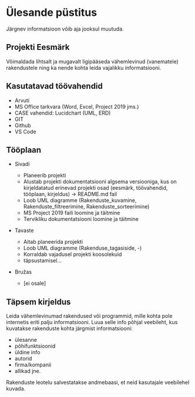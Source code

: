# Ülesande püstitus
Järgnev informatsioon võib aja jooksul muutuda.

## Projekti Eesmärk
Võimaldada lihtsalt ja mugavalt ligipääseda vähemlevinud (vanematele) rakendustele ning ka nende kohta leida vajalikku informatsiooni.

## Kasutatavad töövahendid
 * Arvuti
 * MS Office tarkvara (Word, Excel, Project 2019 jms.)
 * CASE vahendid: Lucidchart (UML, ERD)
 * GIT
 * Github
 * VS Code

## Tööplaan
 * Sivadi
    * Planeerib projekti
    * Alustab projekti dokumentatsiooni algsema versiooniga, kus on kirjeldatatud erinevad projekti osad (eesmärk, töövahendid, tööplaan, kirjeldus) -> README.md fail
    * Loob UML diagramme (Rakenduste_kuvamine, Rakenduste_filtreerimine, Rakenduste_sorteerimine)
    * MS Project 2019 faili loomine ja täitmine
    * Tervikliku dokumentatsiooni loomine ja täitmine

 * Tavaste
    * Aitab planeerida projekti
    * Loob UML diagramme (Rakenduse_tagasiside, -)
    * Korraldab vajadusel projekti koosolekuid
    * täpsustamisel...

 * Bružas
    * [ei osale]

## Täpsem kirjeldus
Leida vähemlevinumad rakendused või programmid, mille kohta pole internetis eriti palju informatsiooni.
Luua selle info põhjal veebileht, kus kuvatakse rakenduste kohta järgmist informatsiooni:
 * ülesanne
 * põhifunktsioonid
 * üldine info
 * autorid
 * firma/kompanii
 * allikad
jne.

Rakenduste leotelu salvestatakse andmebaasi, et neid kasutajale veebilehel kuvada.
